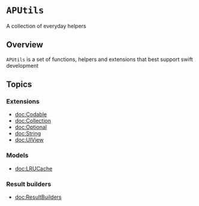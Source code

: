 # ``APUtils``

A collection of everyday helpers

## Overview

``APUtils`` is a set of functions, helpers and extensions that best support swift development

## Topics

### Extensions

- <doc:Codable>
- <doc:Collection>
- <doc:Optional>
- <doc:String>
- <doc:UIView>

### Models

- <doc:LRUCache>


### Result builders

- <doc:ResultBuilders>
